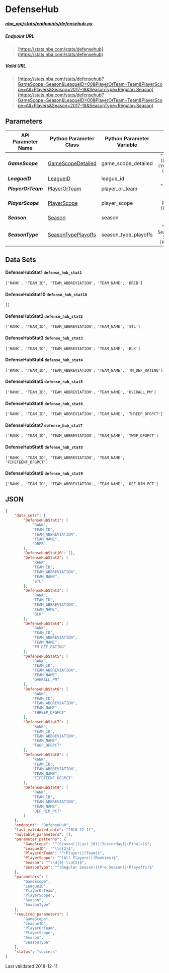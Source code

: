 # DefenseHub
##### [nba_api/stats/endpoints/defensehub.py](https://github.com/swar/nba_api/blob/master/nba_api/stats/endpoints/defensehub.py)

##### Endpoint URL
>[https://stats.nba.com/stats/defensehub](https://stats.nba.com/stats/defensehub)

##### Valid URL
>[https://stats.nba.com/stats/defensehub?GameScope=Season&LeagueID=00&PlayerOrTeam=Team&PlayerScope=All+Players&Season=2017-18&SeasonType=Regular+Season](https://stats.nba.com/stats/defensehub?GameScope=Season&LeagueID=00&PlayerOrTeam=Team&PlayerScope=All+Players&Season=2017-18&SeasonType=Regular+Season)

## Parameters
API Parameter Name | Python Parameter Class | Python Parameter Variable | Pattern | Required | Nullable
------------ | ------------ | ------------ | :-----------: | :---: | :---:
_**GameScope**_ | [GameScopeDetailed](https://github.com/swar/nba_api/blob/master/docs/nba_api/stats/library/parameters.md#GameScope) | game_scope_detailed | `^(Season)\|(Last 10)\|(Yesterday)\|(Finals)$` | `Y` |  | 
_**LeagueID**_ | [LeagueID](https://github.com/swar/nba_api/blob/master/docs/nba_api/stats/library/parameters.md#LeagueID) | league_id | `^\d{2}$` | `Y` |  | 
_**PlayerOrTeam**_ | [PlayerOrTeam](https://github.com/swar/nba_api/blob/master/docs/nba_api/stats/library/parameters.md#PlayerOrTeam) | player_or_team | `^(Player)\|(Team)$` | `Y` |  | 
_**PlayerScope**_ | [PlayerScope](https://github.com/swar/nba_api/blob/master/docs/nba_api/stats/library/parameters.md#PlayerScope) | player_scope | `^(All Players)\|(Rookies)$` | `Y` |  | 
_**Season**_ | [Season](https://github.com/swar/nba_api/blob/master/docs/nba_api/stats/library/parameters.md#Season) | season | `^\d{4}-\d{2}$` | `Y` |  | 
_**SeasonType**_ | [SeasonTypePlayoffs](https://github.com/swar/nba_api/blob/master/docs/nba_api/stats/library/parameters.md#SeasonType) | season_type_playoffs | `^(Regular Season)\|(Pre Season)\|(Playoffs)$` | `Y` |  | 

## Data Sets
#### DefenseHubStat1 `defense_hub_stat1`
```text
['RANK', 'TEAM_ID', 'TEAM_ABBREVIATION', 'TEAM_NAME', 'DREB']
```

#### DefenseHubStat10 `defense_hub_stat10`
```text
[]
```

#### DefenseHubStat2 `defense_hub_stat2`
```text
['RANK', 'TEAM_ID', 'TEAM_ABBREVIATION', 'TEAM_NAME', 'STL']
```

#### DefenseHubStat3 `defense_hub_stat3`
```text
['RANK', 'TEAM_ID', 'TEAM_ABBREVIATION', 'TEAM_NAME', 'BLK']
```

#### DefenseHubStat4 `defense_hub_stat4`
```text
['RANK', 'TEAM_ID', 'TEAM_ABBREVIATION', 'TEAM_NAME', 'TM_DEF_RATING']
```

#### DefenseHubStat5 `defense_hub_stat5`
```text
['RANK', 'TEAM_ID', 'TEAM_ABBREVIATION', 'TEAM_NAME', 'OVERALL_PM']
```

#### DefenseHubStat6 `defense_hub_stat6`
```text
['RANK', 'TEAM_ID', 'TEAM_ABBREVIATION', 'TEAM_NAME', 'THREEP_DFGPCT']
```

#### DefenseHubStat7 `defense_hub_stat7`
```text
['RANK', 'TEAM_ID', 'TEAM_ABBREVIATION', 'TEAM_NAME', 'TWOP_DFGPCT']
```

#### DefenseHubStat8 `defense_hub_stat8`
```text
['RANK', 'TEAM_ID', 'TEAM_ABBREVIATION', 'TEAM_NAME', 'FIFETEENF_DFGPCT']
```

#### DefenseHubStat9 `defense_hub_stat9`
```text
['RANK', 'TEAM_ID', 'TEAM_ABBREVIATION', 'TEAM_NAME', 'DEF_RIM_PCT']
```


## JSON
```json
{
    "data_sets": {
        "DefenseHubStat1": [
            "RANK",
            "TEAM_ID",
            "TEAM_ABBREVIATION",
            "TEAM_NAME",
            "DREB"
        ],
        "DefenseHubStat10": [],
        "DefenseHubStat2": [
            "RANK",
            "TEAM_ID",
            "TEAM_ABBREVIATION",
            "TEAM_NAME",
            "STL"
        ],
        "DefenseHubStat3": [
            "RANK",
            "TEAM_ID",
            "TEAM_ABBREVIATION",
            "TEAM_NAME",
            "BLK"
        ],
        "DefenseHubStat4": [
            "RANK",
            "TEAM_ID",
            "TEAM_ABBREVIATION",
            "TEAM_NAME",
            "TM_DEF_RATING"
        ],
        "DefenseHubStat5": [
            "RANK",
            "TEAM_ID",
            "TEAM_ABBREVIATION",
            "TEAM_NAME",
            "OVERALL_PM"
        ],
        "DefenseHubStat6": [
            "RANK",
            "TEAM_ID",
            "TEAM_ABBREVIATION",
            "TEAM_NAME",
            "THREEP_DFGPCT"
        ],
        "DefenseHubStat7": [
            "RANK",
            "TEAM_ID",
            "TEAM_ABBREVIATION",
            "TEAM_NAME",
            "TWOP_DFGPCT"
        ],
        "DefenseHubStat8": [
            "RANK",
            "TEAM_ID",
            "TEAM_ABBREVIATION",
            "TEAM_NAME",
            "FIFETEENF_DFGPCT"
        ],
        "DefenseHubStat9": [
            "RANK",
            "TEAM_ID",
            "TEAM_ABBREVIATION",
            "TEAM_NAME",
            "DEF_RIM_PCT"
        ]
    },
    "endpoint": "DefenseHub",
    "last_validated_date": "2018-12-11",
    "nullable_parameters": [],
    "parameter_patterns": {
        "GameScope": "^(Season)|(Last 10)|(Yesterday)|(Finals)$",
        "LeagueID": "^\\d{2}$",
        "PlayerOrTeam": "^(Player)|(Team)$",
        "PlayerScope": "^(All Players)|(Rookies)$",
        "Season": "^\\d{4}-\\d{2}$",
        "SeasonType": "^(Regular Season)|(Pre Season)|(Playoffs)$"
    },
    "parameters": [
        "GameScope",
        "LeagueID",
        "PlayerOrTeam",
        "PlayerScope",
        "Season",
        "SeasonType"
    ],
    "required_parameters": [
        "GameScope",
        "LeagueID",
        "PlayerOrTeam",
        "PlayerScope",
        "Season",
        "SeasonType"
    ],
    "status": "success"
}
```

Last validated 2018-12-11